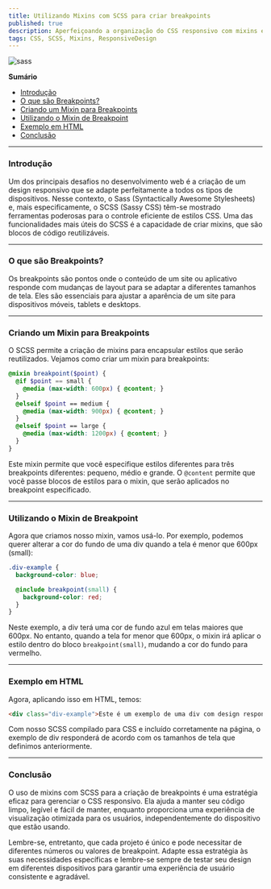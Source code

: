 ```yaml
---
title: Utilizando Mixins com SCSS para criar breakpoints
published: true
description: Aperfeiçoando a organização do CSS responsivo com mixins e SCSS
tags: CSS, SCSS, Mixins, ResponsiveDesign
---
```


![sass](https://dev-to-uploads.s3.amazonaws.com/uploads/articles/sz97k9suaryv0xn9v6r0.jpg)


**Sumário**

- [Introdução](#introdução)
- [O que são Breakpoints?](#o-que-são-breakpoints)
- [Criando um Mixin para Breakpoints](#criando-um-mixin-para-breakpoints)
- [Utilizando o Mixin de Breakpoint](#utilizando-o-mixin-de-breakpoint)
- [Exemplo em HTML](#exemplo-em-html)
- [Conclusão](#conclusão)

---

### Introdução

Um dos principais desafios no desenvolvimento web é a criação de um design responsivo que se adapte perfeitamente a todos os tipos de dispositivos. Nesse contexto, o Sass (Syntactically Awesome Stylesheets) e, mais especificamente, o SCSS (Sassy CSS) têm-se mostrado ferramentas poderosas para o controle eficiente de estilos CSS. Uma das funcionalidades mais úteis do SCSS é a capacidade de criar mixins, que são blocos de código reutilizáveis. 

---

### O que são Breakpoints?

Os breakpoints são pontos onde o conteúdo de um site ou aplicativo responde com mudanças de layout para se adaptar a diferentes tamanhos de tela. Eles são essenciais para ajustar a aparência de um site para dispositivos móveis, tablets e desktops.

---

### Criando um Mixin para Breakpoints

O SCSS permite a criação de mixins para encapsular estilos que serão reutilizados. Vejamos como criar um mixin para breakpoints:

```scss
@mixin breakpoint($point) {
  @if $point == small {
    @media (max-width: 600px) { @content; }
  }
  @elseif $point == medium {
    @media (max-width: 900px) { @content; }
  }
  @elseif $point == large {
    @media (max-width: 1200px) { @content; }
  }
}
```

Este mixin permite que você especifique estilos diferentes para três breakpoints diferentes: pequeno, médio e grande. O `@content` permite que você passe blocos de estilos para o mixin, que serão aplicados no breakpoint especificado.

---

### Utilizando o Mixin de Breakpoint

Agora que criamos nosso mixin, vamos usá-lo. Por exemplo, podemos querer alterar a cor do fundo de uma div quando a tela é menor que 600px (small):

```scss
.div-example {
  background-color: blue;

  @include breakpoint(small) {
    background-color: red;
  }
}
```

Neste exemplo, a div terá uma cor de fundo azul em telas maiores que 600px. No entanto, quando a tela for menor que 600px, o mixin irá aplicar o estilo dentro do bloco `breakpoint(small)`, mudando a cor do fundo para vermelho.

---

### Exemplo em HTML

Agora, aplicando isso em HTML, temos:

```html
<div class="div-example">Este é um exemplo de uma div com design responsivo.</div>
```

Com nosso SCSS compilado para CSS e incluído corretamente na página, o exemplo de div responderá de acordo com os tamanhos de tela que definimos anteriormente.

---

### Conclusão

O uso de mixins com SCSS para a criação de breakpoints é uma estratégia eficaz para gerenciar o CSS responsivo. Ela ajuda a manter seu código limpo, legível e fácil de manter, enquanto proporciona uma experiência de visualização otimizada para os usuários, independentemente do dispositivo que estão usando.

Lembre-se, entretanto, que cada projeto é único e pode necessitar de diferentes números ou valores de breakpoint. Adapte essa estratégia às suas necessidades específicas e lembre-se sempre de testar seu design em diferentes dispositivos para garantir uma experiência de usuário consistente e agradável.